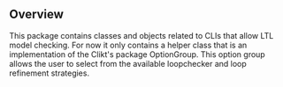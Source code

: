## Overview
This package contains classes and objects related to CLIs that allow LTL model checking. For now it only contains a helper class 
that is an implementation of the Clikt's package OptionGroup. This option group allows the user to select from the available
loopchecker and loop refinement strategies.